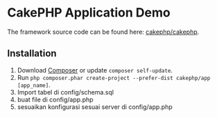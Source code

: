 # CakePHP Application Demo

The framework source code can be found here: [cakephp/cakephp](https://github.com/cakephp/cakephp).

## Installation

1. Download [Composer](http://getcomposer.org/doc/00-intro.md) or update `composer self-update`.
2. Run `php composer.phar create-project --prefer-dist cakephp/app [app_name]`.
3. Import tabel di config/schema.sql
4. buat file di config/app.php
5. sesuaikan konfigurasi sesuai server di config/app.php

